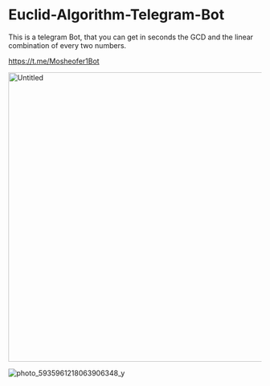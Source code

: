 # Euclid-Algorithm-Telegram-Bot
This is a telegram Bot, that you can get in seconds the GCD and the linear combination of every two numbers.

https://t.me/Mosheofer1Bot

<img width="577" alt="Untitled" src="https://user-images.githubusercontent.com/107894139/178352454-c8edd34c-b52b-4455-a0e4-1620948e5d20.png">


![photo_5935961218063906348_y](https://user-images.githubusercontent.com/107894139/178352085-e9cdb497-1c85-499d-b8dd-84b6524e0ddb.jpg)
